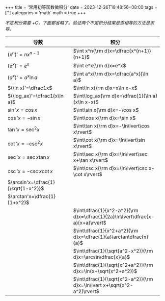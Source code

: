 +++
title = '常用初等函数微积分'
date = 2023-12-26T16:48:56+08:00
tags = ['']
categories = 'math'
math = true
+++

*不定积分需要 $+C$，下面都省略了。验证两个不定积分结果是否相等的方法是求导。*

|导数|积分|
|--|--|
|$(x^n)'=nx^{n-1}$|$\int x^n{\rm d}x=\dfrac{x^{n+1}}{n+1}$|
|$(e^x)'=e^x$|$\int e^x{\rm d}x=e^x$|
|$(a^x)'=a^x\ln a$|$\int a^x{\rm d}x=\dfrac{a^x}{\ln a}$|
|$(\ln x)'=\dfrac1x$|$\int\ln x{\rm d}x=x\ln x-x$|
|$(\log_ax)'=\dfrac1{x\ln a}$|$\int\log_ax{\rm d}x=\dfrac{1}{\ln a}(x\ln x-x)$|
|$\sin'x=\cos x$|$\int\sin x{\rm d}x=-\cos x$|
|$\cos'x=-\sin x$|$\int\cos x{\rm d}x=\sin x$|
|$\tan'x=\sec^2x$|$\int\tan x{\rm d}x=-\ln\lvert\cos x\rvert$|
|$\cot'x=-\csc^2x$|$\int\cot x{\rm d}x=\ln\lvert\sin x\rvert$|
|$\sec'x=\sec x\tan x$|$\int\sec x{\rm d}x=\ln\lvert\sec x+\tan x\rvert$|
|$\csc'x=-\csc x\cot x$|$\int\csc x{\rm d}x=\ln\lvert\csc x-\cot x\rvert$|
|$\arcsin'x=\dfrac{1}{\sqrt{1-x^2}}$||
|$\arctan'x=\dfrac{1}{1+x^2}$||
||$\int\dfrac{1}{x^2-a^2}{\rm d}x=\dfrac{1}{2a}\ln\lvert\dfrac{x-a}{x+a}\rvert$|
||$\int\dfrac{1}{x^2+a^2}{\rm d}x=\dfrac{1}{a}\arctan\dfrac{x}{a}$|
||$\int\dfrac{1}{\sqrt{a^2-x^2}}{\rm d}x=\arcsin\dfrac{x}{a}$|
||$\int\dfrac{1}{\sqrt{x^2+a^2}}{\rm d}x=\ln(x+\sqrt{x^2+a^2})$
||$\int\dfrac{1}{\sqrt{x^2-a^2}}{\rm d}x=\ln\lvert x+\sqrt{x^2-a^2}\rvert$
